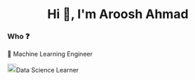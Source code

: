 <h1 align="center">Hi 👋, I'm Aroosh Ahmad</h1>

<h3> Who ❓</h3>

<p>🤖 Machine Learning Engineer</p>
<p> <img src="https://github.com/FortAwesome/Font-Awesome/blob/6.x/svgs/solid/chart-column.svg" width="20px" height="20px" />Data Science Learner</p>



